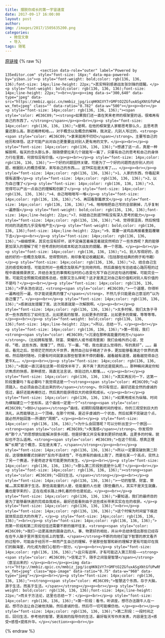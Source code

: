 ```yaml
---
title: 摆脱你成长的第一宇宙速度
date: 2017-09-17 16:00:00
layout: post
author: 
img: /images/2017/1505635200.png
categories:
  - 微信文章
  - 导入
tags: 随笔
---
```


[原链接](http://mp.weixin.qq.com/s?__biz=MzU4NjA0ODc0MQ==&amp;mid=2247483719&amp;idx=1&amp;sn=e64894f37f7aa3f0f13b825f448ed92d&amp;chksm=fd8074cdcaf7fddbd00982a66ebe35c2dc1b4635c2465205d63818c40c94ddc5f86f7e6d77c7&amp;scene=27#wechat_redirect)
{% raw %}

                    

                    
                    
                    
                    <section data-role="outer" label="Powered by 135editor.com" style="font-size: 16px;" data-mpa-powered-by="yiban.io"><p style="font-weight: bold;color: rgb(136, 136, 136);font-size: 14px;line-height: 22px;">其实特别感谢战友张剑锋的提醒。</p><p style="font-weight: bold;color: rgb(136, 136, 136);font-size: 14px;line-height: 22px;"><br></p><p><img data-s="300,640" data-type="jpeg" data-src="https://mmbiz.qpic.cn/mmbiz_jpg/icqHKN1VY7rGMFtO2ZGfuxASgXNtGfUPwB3lA1MZYdnsRajqlNGX6Licica9cBkN7pvnOJopulWkNicBzc8zaxqRPw/0?wx_fmt=jpeg" class="" data-ratio="0.782" data-w="500"></p><p><br></p><p style="font-size: 14px;color: rgb(136, 136, 136);"><span style="color: #E36C09;"><strong>如果我们还一直在笑来老师的框架里的话，很难再有自己的东西了。</strong></span></p><p><br></p><p style="font-size: 14px;color: rgb(136, 136, 136);">是啊，在他的框架里人家都思考那么久，且思考质量还那么高。那还瞎搀和啥。。。对于概念以及概念的解释，我决定，凡别人写过的，<strong><span style="color: #E36C09;">拿来就用不叨叨</span></strong>。主要写自己的经历和体悟。这才可能产出对自己更重要且对别人更有用的文字。</p><p><br></p><p style="font-size: 14px;color: rgb(136, 136, 136);">想通了这一点，真是一种解脱啊，每天的念头那么多，随随便便拉来几个就能写一篇了，只要有自己的思考和自己的身体力行在里面，何尝怕没有价值。</p><p><br></p><p style="font-size: 14px;color: rgb(136, 136, 136);">一个好的问题固然关键，可是为了一个好的问题而去抄别人的问题，根据别人的概念框架，来写自己的东西。。。这TM实在是太难了。。。</p><p><br></p><p style="font-size: 14px;color: rgb(136, 136, 136);">1、人家的东西，你看起来很有道理</p><p style="font-size: 14px;color: rgb(136, 136, 136);">2、以为自己懂了</p><p style="font-size: 14px;color: rgb(136, 136, 136);">3、觉得可以产出一点自己的理解和创新了</p><p style="font-size: 14px;color: rgb(136, 136, 136);">4、自己啪啪啪写一堆</p><p style="font-size: 14px;color: rgb(136, 136, 136);">5、再回看那篇原文</p><p style="font-size: 14px;color: rgb(136, 136, 136);">6、啪啪啪把自己写的全部删掉，几乎复制一遍原版</p><p style="font-weight: bold;color: rgb(136, 136, 136);font-size: 14px;line-height: 22px;">7、纠结自己到底TM有没有深入思考的能力</p><p style="font-size: 14px;color: rgb(136, 136, 136);">8、觉得很沮丧，然后惋惜时间的流逝而几乎没有啥产生</p><p style="font-weight: bold;color: rgb(136, 136, 136);font-size: 14px;line-height: 22px;">9、需要一波鸡血再接着重蹈覆辙下去</p><p><br></p><p style="font-size: 14px;color: rgb(136, 136, 136);">细细想来，其实也没有好坏，说不定痛苦着痛苦着就突然明白了一些东西呢？真的能够更加深入的理解了呢？但考虑到时间成本和这次战友的提醒。换一个思路。</p><p><br></p><p style="font-size: 14px;color: rgb(136, 136, 136);">1、别人写得好的，总结的好的一些概念及联系，觉得赞同的，用印象笔记收藏起来。（包括那些经典的例子和书籍）</p><p style="font-size: 14px;color: rgb(136, 136, 136);">2、结合自己生活的感受和体悟，可能突然对一些概念及联系产生同频共鸣，然后直接在写总结或心路历程的过程中直接摘录原文，并结合发生的事情和当时的心态变化写下自己对这句话的理解，可能完全一致，可能完全照搬完成提炼总结，但那又怎么样呢？这才是真正对自己有价值和对别人有价值的不是吗？</p><p><br></p><p style="font-size: 14px;color: rgb(136, 136, 136);">罗永浩也说过，<strong><span style="color: #E36C09;">一个道理，你得听一遍再经历一遍，你才能说是真的懂了</span></strong>，不然几乎只能是自己意淫的“以为自己懂了”。</p><p><br></p><p style="font-size: 14px;color: rgb(136, 136, 136);">感谢战友提醒了我，这次简直就是一次解脱啊。</p><p><br></p><p style="font-size: 14px;color: rgb(136, 136, 136);">太多时候，我们太急于寻求一些东西而忘了如何生活，比如更高的智慧，比如更多的财富，比如更多的荣耀，等等等等。</p><p><br></p><p style="font-weight: bold;color: rgb(136, 136, 136);font-size: 14px;line-height: 22px;">所以，总结一下。</p><p><br></p><p style="font-size: 14px;color: rgb(136, 136, 136);">第一阶段，我们<strong><span style="color: #E36C09;">沉浸在那种高能量的地方</span></strong>。（比如拥有智慧、财富、荣耀的人或书或场里面）我们会格外的心安，觉得，“嗯，这些东西，我懂了”，然后，下一篇，“嗯，我也是这么觉得的，写的真好”，……，最后，看完之后，觉得茫茫然的大千世界，竟然自己似乎精进了许多，更加能够看清这个世界的真相，然后随时随地，只要有时间就拿出那些智慧来不停的翻看，越看越有道理，越看越觉得自己更牛X。。。</p><p><br></p><p style="font-size: 14px;color: rgb(136, 136, 136);">我就一直沉浸在这第一阶段快半年了，爽不爽？真的还是挺爽的。。。那种瞬间满足你知识焦虑的快感，那种感觉，简直无法言说，体验过的人都懂。。。</p><p><br></p><p style="font-size: 14px;color: rgb(136, 136, 136);">其实再反问一下，这第一阶段重要吗？有必要吗？我觉得这是一个<strong><span style="color: #E36C09;">必须踏入，也必须由自己走出来的坑</span></strong>。你只有信过，最好还能全然的虔诚的信过，最好还能再模仿过，然后真的能获得巨大的收获和成长。</p><p><br></p><p style="font-size: 14px;color: rgb(136, 136, 136);">如果用成长为纵轴、时间为横轴建立一个坐标系，这个曲线一定是一个“<strong><span style="color: #E36C09;">倒U</span></strong>”曲线，初期阶段随着时间的增长，你的三观受到巨大的洗礼，从而能够达上一个顶峰，在那个时候，是近乎虔诚的一个状态，然后如果不突破这个点，就必然开始回落——所谓的“周期”。</p><p><br></p><p style="font-size: 14px;color: rgb(136, 136, 136);">为什么会回落呢？可以分析出至少一个原因——<strong><span style="color: #E36C09;">失落感</span></strong>。你发现你用“那个人”的思想貌似能解决很多问题，但是好像又并没有拿到更好的结果。且更多的时候，貌似也不怎么适用。<strong><span style="color: #E36C09;">在这个阶段，想真正理解“长期”这个概念，实在是太难了。</span></strong></p><p><br></p><p style="font-size: 14px;color: rgb(136, 136, 136);">所以一定要突破到第二阶段，这很像颠覆式创新的“反向不连续性”，不在原有的曲线上跑了，而是在某一个高点，突然上了另一个赛道，于是奇迹才有可能更快的发生。</p><p><br></p><p style="font-size: 14px;color: rgb(136, 136, 136);">那么第二阶段到底是什么呢？</p><p><br></p><p style="font-size: 14px;color: rgb(136, 136, 136);"><strong><span style="color: #E36C09;">回归生活。</span></strong></p><p><br></p><p style="font-size: 14px;color: rgb(136, 136, 136);">一切的智慧、财富、荣耀……其实都源于生活。那些高能量的人是，低能量的人也是（那些蠢的人，其实不是天生就蠢，蠢也是学来的），正在在成长路上挣扎着的你也是如此。</p><p><br></p><p style="font-size: 14px;color: rgb(136, 136, 136);">要知道，我们的最终目的是为了能够最快速的完成自我成长，最好还能看到由于这些成长带来实实在在的收获。</p><p style="font-size: 14px;color: rgb(136, 136, 136);"><br></p><p style="font-size: 14px;color: rgb(136, 136, 136);">这个时候为时间留下痕迹就体现出巨大的作用了。</p><p style="font-size: 14px;color: rgb(136, 136, 136);"><br></p><p style="font-size: 14px;color: rgb(136, 136, 136);">而第一阶段和第二阶段往往还需要不断的循环往复。<strong><span style="color: #E36C09;">我们一边更高效的跟身边的人、事、物更好的相处，并从中总结体悟出那些已经存在在牛人脑子里并落实在纸上的智慧。</span></strong>不断的向他们留下智慧的原文看齐的过程中，可能由于经历不一样而产生自己的理解，于是那些智慧和新的理解才更有可能印在我们的脑海里，内化成为我们心智的一部分。</p><p><br></p><p style="font-size: 14px;color: rgb(136, 136, 136);">且只有这样，才有可能迈入第三阶段——<strong><span style="color: #E36C09;">信笔之下，随手之间皆是智慧</span></strong>（意淫出来的）</p><p><br></p><p><img data-src="http://mmbiz.qpic.cn/mmbiz_jpg/icqHKN1VY7rGMFtO2ZGfuxASgXNtGfUPwRNhmTxCe6qgCibZPMOicrlVTeVo8drJWNg8Ir3gZKJfVIoaRRfx9HG2A/0?wx_fmt=jpeg" class="mpa-image" data-ratio="0.75" data-w="960" data-type="jpeg"></p><p><br></p><p style="font-size: 14px;color: rgb(136, 136, 136);"><strong><span style="color: #E36C09;">智慧这个东西，存于大脑，源于生活，而高于生活。</span></strong></p><p><br></p><p style="font-weight: bold;color: rgb(136, 136, 136);font-size: 14px;line-height: 22px;">而关于方法论，这里也总结一下：</p><p><br></p><p style="font-size: 14px;color: rgb(136, 136, 136);">第一阶段：看书，听讲座，想尽办法跟牛人在一起。想尽办法让自己被他洗脑，然后虔诚的信，然后尽一切可能模仿他。</p><p><br></p><p style="font-size: 14px;color: rgb(136, 136, 136);">第二阶段：一段时间之后，回归生活，参考他的智慧，更高效的指导你的生活，最好每天写作并发表，内容是生活+感受+感悟+提炼升华。</p></section><p><br></p>
                
{% endraw %}
